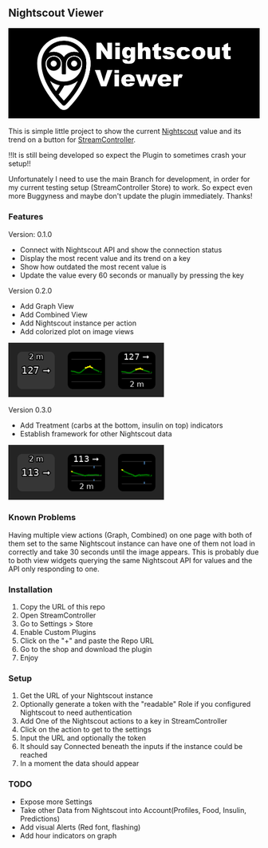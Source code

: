 ## Nightscout Viewer

![Logo](store/banner_name.png)

This is simple little project to show the current [Nightscout](https://nightscout.github.io/) value and its trend
on a button for [StreamController](https://github.com/StreamController/StreamController).

!!It is still being developed so expect the Plugin to sometimes crash your setup!!

Unfortunately I need to use the main Branch for development, in order for my current
testing setup (StreamController Store) to work. So expect even more Buggyness and maybe
don't update the plugin immediately. Thanks!

### Features

Version: 0.1.0

+ Connect with Nightscout API and show the connection status
+ Display the most recent value and its trend on a key
+ Show how outdated the most recent value is
+ Update the value every 60 seconds or manually by pressing the key


Version 0.2.0

+ Add Graph View
+ Add Combined View
+ Add Nightscout instance per action
+ Add colorized plot on image views

![Screenshot](store/Preview_0_2_0.png)

Version 0.3.0

+ Add Treatment (carbs at the bottom, insulin on top) indicators
+ Establish framework for other Nightscout data

![Screenshot](store/Preview_0_3_0.png)

### Known Problems

Having multiple view actions (Graph, Combined) on one page with both of them set to the same Nightscout instance can have one of them not load in correctly and take 30 seconds until the image appears. This is probably due to both view widgets querying the same Nightscout API for values and the API only responding to one.

### Installation

1. Copy the URL of this repo
2. Open StreamController
3. Go to Settings > Store
4. Enable Custom Plugins
5. Click on the "+" and paste the Repo URL
6. Go to the shop and download the plugin
7. Enjoy

### Setup

1. Get the URL of your Nightscout instance
2. Optionally generate a token with the "readable" Role if you configured Nightscout to need authentication
3. Add One of the Nightscout actions to a key in StreamController
4. Click on the action to get to the settings
5. Input the URL and optionally the token
6. It should say Connected beneath the inputs if the instance could be reached
7. In a moment the data should appear 

### TODO

+ Expose more Settings
+ Take other Data from Nightscout into Account(Profiles, Food, Insulin, Predictions)
+ Add visual Alerts (Red font, flashing)
+ Add hour indicators on graph

